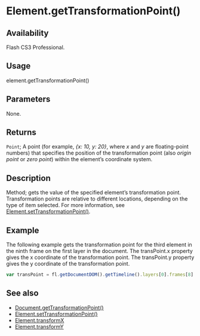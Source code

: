 # Element.getTransformationPoint()

## Availability

Flash CS3 Professional.

## Usage

element.getTransformationPoint()

## Parameters

None.

## Returns

`Point`; A point (for example, *{x: 10, y: 20}*, where *x* and *y* are floating-point numbers) that specifies the position of the transformation point (also *origin point* or *zero point*) within the element’s coordinate system.

## Description

Method; gets the value of the specified element’s transformation point.
Transformation points are relative to different locations, depending on the type of item selected. For more information, see [Element.setTransformationPoint()](../Element_object/Element19.md).

## Example

The following example gets the transformation point for the third element in the ninth frame on the first layer in the document. The transPoint.x property gives the x coordinate of the transformation point. The transPoint.y property gives the y coordinate of the transformation point.

```javascript
var transPoint = fl.getDocumentDOM().getTimeline().layers[0].frames[8].elements[2].getTransformationPoint();
```

## See also

- [Document.getTransformationPoint()](../Document_object/Document89.md)
- [Element.setTransformationPoint()](../Element_object/Element19.md)
- [Element.transformX](../Element_object/Element23.md)
- [Element.transformY](../Element_object/Element24.md)
